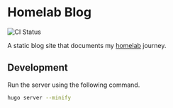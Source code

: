 # Homelab Blog
![CI Status](https://github.com/kaybinwang/dotfiles/actions/workflows/build.yml/badge.svg)

A static blog site that documents my
[homelab](https://github.com/kaybinwang/homelab) journey.

## Development
Run the server using the following command.
```bash
hugo server --minify
```
